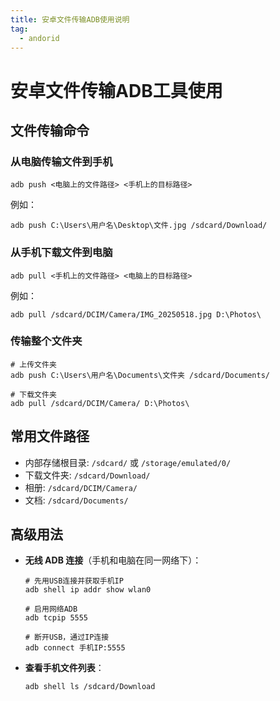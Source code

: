```yaml
---
title: 安卓文件传输ADB使用说明
tag:
  - andorid
---
```


# 安卓文件传输ADB工具使用


## 文件传输命令

### 从电脑传输文件到手机

```
adb push <电脑上的文件路径> <手机上的目标路径>
```

例如：
```
adb push C:\Users\用户名\Desktop\文件.jpg /sdcard/Download/
```

### 从手机下载文件到电脑

```
adb pull <手机上的文件路径> <电脑上的目标路径>
```

例如：
```
adb pull /sdcard/DCIM/Camera/IMG_20250518.jpg D:\Photos\
```

### 传输整个文件夹

```
# 上传文件夹
adb push C:\Users\用户名\Documents\文件夹 /sdcard/Documents/

# 下载文件夹
adb pull /sdcard/DCIM/Camera/ D:\Photos\
```

## 常用文件路径

- 内部存储根目录: `/sdcard/` 或 `/storage/emulated/0/`
- 下载文件夹: `/sdcard/Download/`
- 相册: `/sdcard/DCIM/Camera/`
- 文档: `/sdcard/Documents/`


## 高级用法

- **无线 ADB 连接**（手机和电脑在同一网络下）：
  ```
  # 先用USB连接并获取手机IP
  adb shell ip addr show wlan0
  
  # 启用网络ADB
  adb tcpip 5555
  
  # 断开USB，通过IP连接
  adb connect 手机IP:5555
  ```

- **查看手机文件列表**：
  ```
  adb shell ls /sdcard/Download
  ```